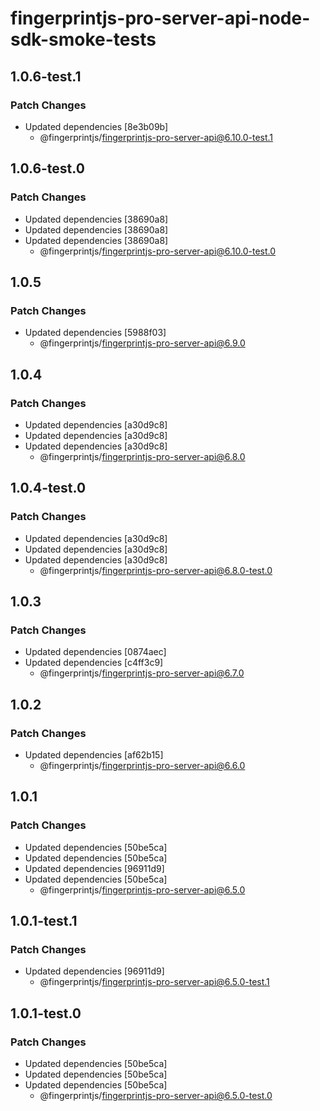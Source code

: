 # fingerprintjs-pro-server-api-node-sdk-smoke-tests

## 1.0.6-test.1

### Patch Changes

- Updated dependencies [8e3b09b]
  - @fingerprintjs/fingerprintjs-pro-server-api@6.10.0-test.1

## 1.0.6-test.0

### Patch Changes

- Updated dependencies [38690a8]
- Updated dependencies [38690a8]
- Updated dependencies [38690a8]
  - @fingerprintjs/fingerprintjs-pro-server-api@6.10.0-test.0

## 1.0.5

### Patch Changes

- Updated dependencies [5988f03]
  - @fingerprintjs/fingerprintjs-pro-server-api@6.9.0

## 1.0.4

### Patch Changes

- Updated dependencies [a30d9c8]
- Updated dependencies [a30d9c8]
- Updated dependencies [a30d9c8]
  - @fingerprintjs/fingerprintjs-pro-server-api@6.8.0

## 1.0.4-test.0

### Patch Changes

- Updated dependencies [a30d9c8]
- Updated dependencies [a30d9c8]
- Updated dependencies [a30d9c8]
  - @fingerprintjs/fingerprintjs-pro-server-api@6.8.0-test.0

## 1.0.3

### Patch Changes

- Updated dependencies [0874aec]
- Updated dependencies [c4ff3c9]
  - @fingerprintjs/fingerprintjs-pro-server-api@6.7.0

## 1.0.2

### Patch Changes

- Updated dependencies [af62b15]
  - @fingerprintjs/fingerprintjs-pro-server-api@6.6.0

## 1.0.1

### Patch Changes

- Updated dependencies [50be5ca]
- Updated dependencies [50be5ca]
- Updated dependencies [96911d9]
- Updated dependencies [50be5ca]
  - @fingerprintjs/fingerprintjs-pro-server-api@6.5.0

## 1.0.1-test.1

### Patch Changes

- Updated dependencies [96911d9]
  - @fingerprintjs/fingerprintjs-pro-server-api@6.5.0-test.1

## 1.0.1-test.0

### Patch Changes

- Updated dependencies [50be5ca]
- Updated dependencies [50be5ca]
- Updated dependencies [50be5ca]
  - @fingerprintjs/fingerprintjs-pro-server-api@6.5.0-test.0

